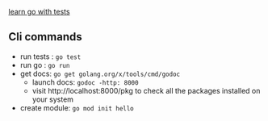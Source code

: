 [learn go with tests](https://github.com/quii/learn-go-with-tests/blob/main/hello-world.md)

## Cli commands
* run tests : `go test`
* run go : `go run` <filename>
* get docs: `go get golang.org/x/tools/cmd/godoc`
  * launch docs: `godoc -http: 8000`
  * visit http://localhost:8000/pkg to check all the packages installed on your system
* create module: `go mod init hello`